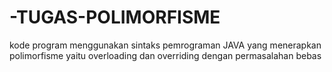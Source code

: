 # -TUGAS-POLIMORFISME
 kode program menggunakan sintaks pemrograman JAVA yang menerapkan polimorfisme yaitu overloading dan overriding dengan permasalahan bebas
